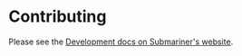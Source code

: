# Contributing

Please see the [Development docs on Submariner's website](https://submariner.io/development/).
